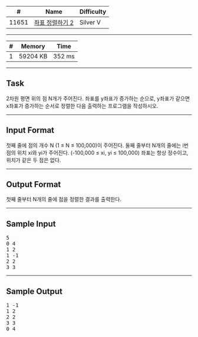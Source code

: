 | #     | Name                                                     | Difficulty |
| ----- | -------------------------------------------------------- | ---------- |
| 11651 | [좌표 정렬하기 2](https://www.acmicpc.net/problem/11651) | Silver V   |

---

| #   | Memory   | Time   |
| --- | -------- | ------ |
| 1   | 59204 KB | 352 ms |

---

## Task

2차원 평면 위의 점 N개가 주어진다. 좌표를 y좌표가 증가하는 순으로, y좌표가 같으면 x좌표가 증가하는 순서로 정렬한 다음 출력하는 프로그램을 작성하시오.

---

## Input Format

첫째 줄에 점의 개수 N (1 ≤ N ≤ 100,000)이 주어진다. 둘째 줄부터 N개의 줄에는 i번점의 위치 xi와 yi가 주어진다. (-100,000 ≤ xi, yi ≤ 100,000) 좌표는 항상 정수이고, 위치가 같은 두 점은 없다.

---

## Output Format

첫째 줄부터 N개의 줄에 점을 정렬한 결과를 출력한다.

---

## Sample Input

<pre>
5
0 4
1 2
1 -1
2 2
3 3
</pre>

---

## Sample Output

<pre>
1 -1
1 2
2 2
3 3
0 4
</pre>
